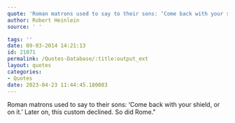 ```yaml
---
quote: 'Roman matrons used to say to their sons: ‘Come back with your shield, or on it.’ Later on, this custom declined. So did Rome."'
author: Robert Heinlein
source: ' '

tags: ''
date: 09-03-2014 14:21:13
id: 21071
permalink: /Quotes-Database/:title:output_ext
layout: quotes
categories:
- Quotes
date: 2023-04-23 11:44:45.180083
---
```


Roman matrons used to say to their sons: ‘Come back with your shield, or on it.’ Later on, this custom declined. So did Rome."